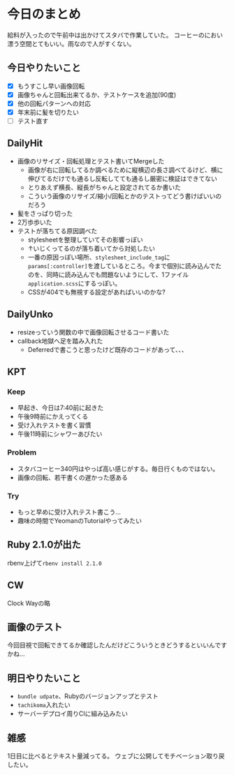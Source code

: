 # 今日のまとめ
給料が入ったので午前中は出かけてスタバで作業していた。
コーヒーのにおい漂う空間とてもいい。雨なので人がすくない。

## 今日やりたいこと
- [x] もうすこし早い画像回転
- [x] 画像ちゃんと回転出来てるか、テストケースを追加(90度)
- [x] 他の回転パターンへの対応
- [x] 年末前に髪を切りたい
- [ ] テスト直す

## DailyHit
- 画像のリサイズ・回転処理とテスト書いてMergeした
  - 画像が右に回転してるか調べるために縦横辺の長さ調べてるけど、横に伸びてるだけでも通るし反転してても通るし厳密に検証はできてない
  - とりあえず横長、縦長がちゃんと設定されてるか書いた
  - こういう画像のリサイズ/縮小/回転とかのテストってどう書けばいいのだろう
- 髪をさっぱり切った
- 2万歩歩いた
- テストが落ちてる原因調べた
  - stylesheetを整理していてその影響っぽい
  - ↑いじくってるのが落ち着いてから対処したい
  - 一番の原因っぽい場所、`stylesheet_include_tag`に`params[:controller]`を渡しているところ。今まで個別に読み込んでたのを、同時に読み込んでも問題ないようにして、1ファイル`application.scss`にするっぽい。
  - CSSが404でも無視する設定があればいいのかな?

## DailyUnko
- resizeっていう関数の中で画像回転させるコード書いた
- callback地獄へ足を踏み入れた
  - Deferredで書こうと思ったけど既存のコードがあって、、、

## KPT
### Keep
- 早起き、今日は7:40前に起きた
- 午後9時前にかえってくる
- 受け入れテストを書く習慣
- 午後11時前にシャワーあびたい

### Problem
- スタバコーヒー340円はやっぱ高い感じがする。毎日行くものではない。
- 画像の回転、若干書くの遅かった感ある

### Try
- もっと早めに受け入れテスト書こう...
- 趣味の時間でYeomanのTutorialやってみたい

## Ruby 2.1.0が出た
rbenv上げて`rbenv install 2.1.0`

## CW
Clock Wayの略

## 画像のテスト
今回目視で回転できてるか確認したんだけどこういうときどうするといいんですかね...

## 明日やりたいこと
- `bundle udpate`、Rubyのバージョンアップとテスト
- `tachikoma`入れたい
- サーバーデプロイ周りCIに組み込みたい

## 雑感
1日目に比べるとテキスト量減ってる。
ウェブに公開してモチベーション取り戻したい。
